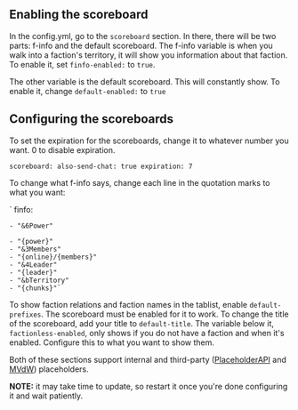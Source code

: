 ## Enabling the scoreboard
In the config.yml, go to the `scoreboard` section. In there, there will be two parts: f-info and the default scoreboard. The f-info variable is when you walk into a faction's territory, it will show you information about that faction. To enable it, set `finfo-enabled:` to `true`.

The other variable is the default scoreboard. This will constantly show. To enable it, change `default-enabled:` to `true`

## Configuring the scoreboards
To set the expiration for the scoreboards, change it to whatever number you want. 0 to disable expiration.


`scoreboard:
  also-send-chat: true
  expiration: 7`


To change what f-info says, change each line in the quotation marks to what you want:

`  finfo:

    - "&6Power"

    - "{power}"
    - "&3Members"
    - "{online}/{members}"
    - "&4Leader"
    - "{leader}"
    - "&bTerritory"
    - "{chunks}"`

To show faction relations and faction names in the tablist, enable `default-prefixes`. The scoreboard must be enabled for it to work. To change the title of the scoreboard, add your title to `default-title`. The variable below it, `factionless-enabled`, only shows if you do not have a faction and when it's enabled. Configure this to what you want to show them.

Both of these sections support internal and third-party ([PlaceholderAPI](https://www.spigotmc.org/resources/placeholderapi.6245/) and [MVdW](https://www.spigotmc.org/resources/mvdwplaceholderapi.11182/)) placeholders.

**NOTE:** it may take time to update, so restart it once you're done configuring it and wait patiently.